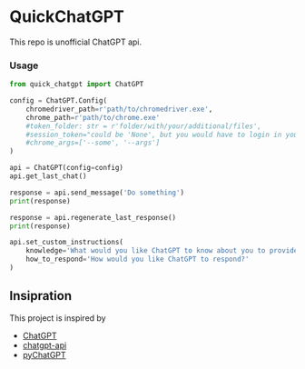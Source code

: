 # QuickChatGPT
This repo is unofficial ChatGPT api.

### Usage
```python
from quick_chatgpt import ChatGPT

config = ChatGPT.Config(
	chromedriver_path=r'path/to/chromedriver.exe',
	chrome_path=r'path/to/chrome.exe'
	#token_folder: str = r'folder/with/your/additional/files',
	#session_token="could be 'None', but you would have to login in your openai account",
	#chrome_args=['--some', '--args']
)

api = ChatGPT(config=config)
api.get_last_chat()

response = api.send_message('Do something')
print(response)

response = api.regenerate_last_response()
print(response)

api.set_custom_instructions(
	knowledge='What would you like ChatGPT to know about you to provide better responses?', 
	how_to_respond='How would you like ChatGPT to respond?'
)
```

## Insipration

This project is inspired by

-   [ChatGPT](https://github.com/acheong08/ChatGPT)
-   [chatgpt-api](https://github.com/transitive-bullshit/chatgpt-api)
-   [pyChatGPT](https://github.com/terry3041/pyChatGPT)
